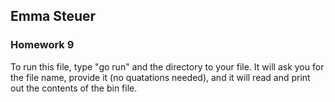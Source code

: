 ## Emma Steuer
### Homework 9

To run this file, type "go run" and the directory to your file. It will ask you for the file name, provide it (no quatations needed), and it will read and print out the contents of the bin file.